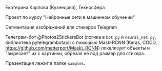 Екатерина Карпова (Кузнецова), Техносфера

Проект по курсу "Нейронные сети в машинном обучении"

Сегментация изображений для стикеров Telegram

Телеграм-бот @Photos2StickersBot (логика в `bot.py` и `neural_net.py`, библиотека pytelegrambotapi) с помощью Mask-RCNN (Keras, COCO, https://github.com/matterport/Mask\_RCNN) локализует объекты и "вырезает" их с картинки, обрезая её под размер для стикера.

Презентация лежит в папке `samples`.

